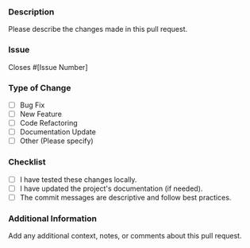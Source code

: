 ### Description

Please describe the changes made in this pull request.

### Issue

Closes #[Issue Number]

### Type of Change

- [ ] Bug Fix
- [ ] New Feature
- [ ] Code Refactoring
- [ ] Documentation Update
- [ ] Other (Please specify)

### Checklist

- [ ] I have tested these changes locally.
- [ ] I have updated the project's documentation (if needed).
- [ ] The commit messages are descriptive and follow best practices.

### Additional Information

Add any additional context, notes, or comments about this pull request.
